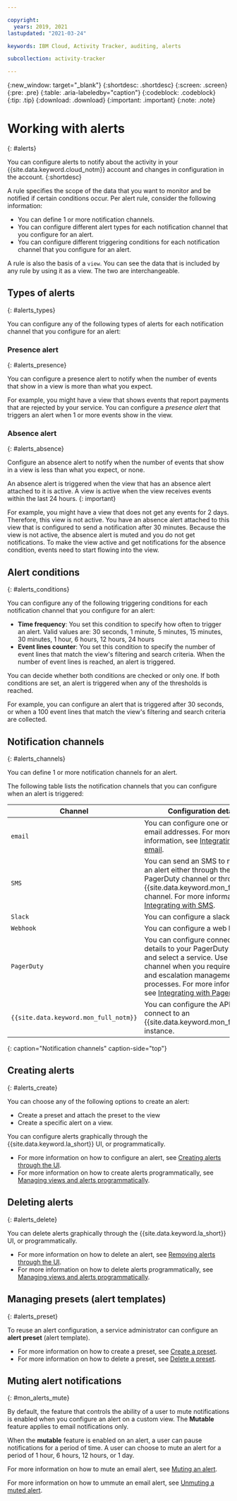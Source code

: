 ```yaml
---

copyright:
  years: 2019, 2021
lastupdated: "2021-03-24"

keywords: IBM Cloud, Activity Tracker, auditing, alerts

subcollection: activity-tracker

---
```


{:new_window: target="_blank"}
{:shortdesc: .shortdesc}
{:screen: .screen}
{:pre: .pre}
{:table: .aria-labeledby="caption"}
{:codeblock: .codeblock}
{:tip: .tip}
{:download: .download}
{:important: .important}
{:note: .note}

 
# Working with alerts
{: #alerts}

You can configure alerts to notify about the activity in your {{site.data.keyword.cloud_notm}} account and changes in configuration in the account. 
{:shortdesc}

A rule specifies the scope of the data that you want to monitor and be notified if certain conditions occur. Per alert rule, consider the following information:
- You can define 1 or more notification channels. 
- You can configure different alert types for each notification channel that you configure for an alert.
- You can configure different triggering conditions for each notification channel that you configure for an alert.
 
A rule is also the basis of a `view`. You can see the data that is included by any rule by using it as a view. The two are interchangeable. 

## Types of alerts
{: #alerts_types}

You can configure any of the following types of alerts for each notification channel that you configure for an alert:

### Presence alert
{: #alerts_presence}

You can configure a presence alert to notify when the number of events that show in a view is more than what you expect. 

For example, you might have a view that shows events that report payments that are rejected by your service. You can configure a *presence alert* that triggers an alert when 1 or more events show in the view.


### Absence alert
{: #alerts_absence}

Configure an absence alert to notify when the number of events that show in a view is less than what you expect, or none. 

An absence alert is triggered when the view that has an absence alert attached to it is active. A view is active when the view receives events within the last 24 hours.
{: important}

For example, you might have a view that does not get any events for 2 days. Therefore, this view is not active. You have an absence alert attached to this view that is configured to send a notification after 30 minutes. Because the view is not active, the absence alert is muted and you do not get notifications. To make the view active and get notifications for the absence condition, events need to start flowing into the view. 


## Alert conditions
{: #alerts_conditions}

You can configure any of the following triggering conditions for each notification channel that you configure for an alert:

* **Time frequency**: You set this condition to specify how often to trigger an alert. Valid values are: 30 seconds, 1 minute, 5 minutes, 15 minutes, 30 minutes, 1 hour, 6 hours, 12 hours, 24 hours
* **Event lines counter**: You set this condition to specify the number of event lines that match the view's filtering and search criteria. When the number of event lines is reached, an alert is triggered.

You can decide whether both conditions are checked or only one. If both conditions are set, an alert is triggered when any of the thresholds is reached. 

For example, you can configure an alert that is triggered after 30 seconds, or when a 100 event lines that match the view's filtering and search criteria are collected.


## Notification channels
{: #alerts_channels}

You can define 1 or more notification channels for an alert.

The following table lists the notification channels that you can configure when an alert is triggered:

| Channel           | Configuration details | 
|-------------------|-----------------------|
| `email`             | You can configure one or more email addresses. For more information, see [Integrating with email](/docs/activity-tracker?topic=activity-tracker-email). |
| `SMS`               | You can send an SMS to notify of an alert either through the PagerDuty channel or through the {{site.data.keyword.mon_full_notm}} channel. For more information, see [Integrating with SMS](/docs/activity-tracker?topic=activity-tracker-sms). |
| `Slack`             | You can configure a slack channel. |
| `Webhook`           | You can configure a web hook URL. |
| `PagerDuty`         | You can configure connection details to your PagerDuty system, and select a service. Use this channel when you require call times and escalation management processes. For more information, see [Integrating with PagerDuty](/docs/activity-tracker?topic=activity-tracker-pagerduty). |
| `{{site.data.keyword.mon_full_notm}}`         | You can configure the API key to connect to an {{site.data.keyword.mon_full_notm}} instance. |
{: caption="Notification channels" caption-side="top"} 


## Creating alerts
{: #alerts_create}

You can choose any of the following options to create an alert:
- Create a preset and attach the preset to the view
- Create a specific alert on a view.

You can configure alerts graphically through the {{site.data.keyword.la_short}} UI, or programmatically.
- For more information on how to configure an alert, see [Creating alerts through the UI](/docs/activity-tracker?topic=activity-tracker-create_alert_ui).
- For more information on how to create alerts programmatically, see [Managing views and alerts programmatically](/docs/activity-tracker?topic=activity-tracker-config_api).


## Deleting alerts
{: #alerts_delete}

You can delete alerts graphically through the {{site.data.keyword.la_short}} UI, or programmatically.
- For more information on how to delete an alert, see [Removing alerts through the UI](/docs/activity-tracker?topic=activity-tracker-remove_alert_ui).
- For more information on how to delete alerts programmatically, see [Managing views and alerts programmatically](/docs/activity-tracker?topic=activity-tracker-config_api#config_api-create-view-alert).


## Managing presets (alert templates)
{: #alerts_preset}

To reuse an alert configuration, a service administrator can configure an **alert preset** (alert template).
- For more information on how to create a preset, see [Create a preset](/docs/activity-tracker?topic=activity-tracker-preset_ui#preset_ui_create).
- For more information on how to delete a preset, see [Delete a preset](/docs/activity-tracker?topic=activity-tracker-preset_ui#preset_ui_delete).


## Muting alert notifications
{: #mon_alerts_mute}

By default, the feature that controls the ability of a user to mute notifications is enabled when you configure an alert on a custom view. The **Mutable** feature applies to email notifications only.

When the **mutable** feature is enabled on an alert, a user can pause notifications for a period of time. A user can choose to mute an alert for a period of 1 hour, 6 hours, 12 hours, or 1 day. 

For more information on how to mute an email alert, see [Muting an alert](docs/activity-tracker?topic=activity-tracker-email#email_mute).

For more information on how to ummute an email alert, see [Unmuting a muted alert](docs/activity-tracker?topic=activity-tracker-email#email_unmute).



